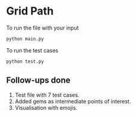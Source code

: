 # Grid Path

To run the file with your input

```bash
python main.py
```

To run the test cases

```bash
python test.py
```

## Follow-ups done

1. Test file with 7 test cases.
2. Added gems as intermediate points of interest.
3. Visualisation with emojis.
